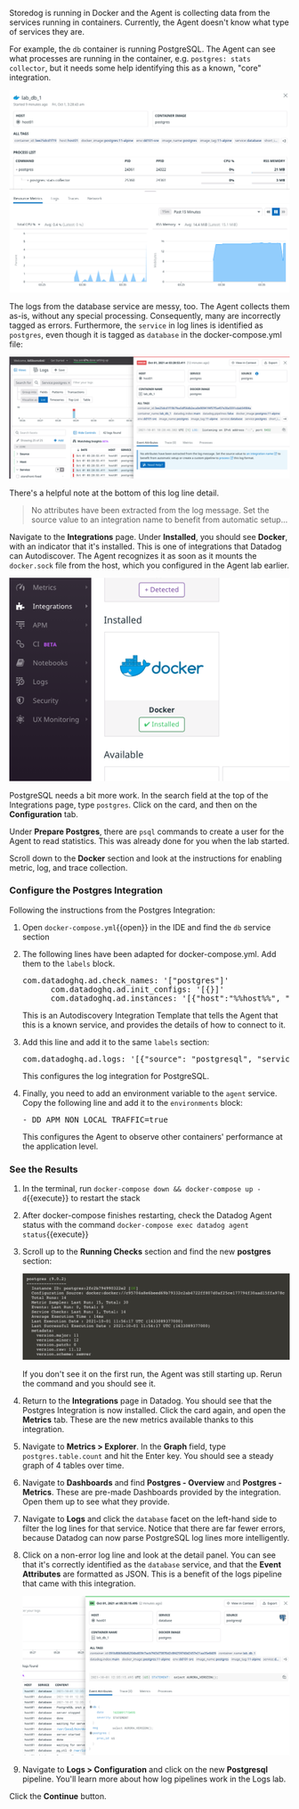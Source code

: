 Storedog is running in Docker and the Agent is collecting data from the services running in containers. Currently, the Agent doesn't know what type of services they are. 

For example, the `db` container is running PostgreSQL. The Agent can see what processes are running in the container, e.g. `postgres: stats collector`, but it needs some help identifying this as a known, "core" integration. 

![DB service pre-integration template](./assets/postgres-pre-integration.png)

The logs from the database service are messy, too. The Agent collects them as-is, without any special processing. Consequently, many are incorrectly tagged as errors. Furthermore, the `service` in log lines is identified as `postgres`, even though it is tagged as `database` in the docker-compose.yml file:

![DB logs are in bad shape](./assets/postgres-logs-pre-integration.png)

There's a helpful note at the bottom of this log line detail. 

> No attributes have been extracted from the log message. Set the source value to an integration name to benefit from automatic setup...

Navigate to the **Integrations** page. Under **Installed**, you should see **Docker**, with an indicator that it's installed. This is one of integrations that Datadog can Autodiscover. The Agent recognizes it as soon as it mounts the `docker.sock` file from the host, which you configured in the Agent lab earlier.

![Docker integration autodiscovered](./assets/docker-autodiscovered.png)

PostgreSQL needs a bit more work. In the search field at the top of the Integrations page, type `postgres`. Click on the card, and then on the **Configuration** tab.

Under **Prepare Postgres**, there are `psql` commands to create a user for the Agent to read statistics. This was already done for you when the lab started.

Scroll down to the **Docker** section and look at the instructions for enabling metric, log, and trace collection. 

### Configure the Postgres Integration
Following the instructions from the Postgres Integration:
1. Open `docker-compose.yml`{{open}} in the IDE and find the `db` service section

2.  The following lines have been adapted for docker-compose.yml. Add them to the `labels` block.
    <pre class="file" data-filename="docker-compose.yml" data-target="insert" data-marker="# postgres integration template here">
    com.datadoghq.ad.check_names: '["postgres"]'
          com.datadoghq.ad.init_configs: '[{}]'
          com.datadoghq.ad.instances: '[{"host":"%%host%%", "port":5432,"username":"datadog","password":"datadog"}]'</pre>

    This is an Autodiscovery Integration Template that tells the Agent that this is a known service, and provides the details of how to connect to it.

3. Add this line and add it to the same `labels` section:
    <pre class="file" data-filename="docker-compose.yml" data-target="insert" data-marker="# postgres logs label here">
   com.datadoghq.ad.logs: '[{"source": "postgresql", "service": "database"}]'</pre>

    This configures the log integration for PostgreSQL.

4. Finally, you need to add an environment variable to the `agent` service. Copy the following line and add it to the `environments` block:
    <pre class="file" data-filename="docker-compose.yml" data-target="insert" data-marker="# agent non-local apm here">
   - DD_APM_NON_LOCAL_TRAFFIC=true</pre>

     This configures the Agent to observe other containers' performance at the application level.

### See the Results
1. In the terminal, run `docker-compose down && docker-compose up -d`{{execute}} to restart the stack

1. After docker-compose finishes restarting, check the Datadog Agent status  with the command `docker-compose exec datadog agent status`{{execute}}

2. Scroll up to the **Running Checks** section and find the new **postgres** section:

    ![Postgres check OK](./assets/postgres-check-ok.png)

    If you don't see it on the first run, the Agent was still starting up. Rerun the command and you should see it.

3. Return to the **Integrations** page in Datadog. You should see that the Postgres Integration is now installed. Click the card again, and open the **Metrics** tab.  These are the new metrics available thanks to this integration.

4. Navigate to **Metrics > Explorer**. In the **Graph** field, type `postgres.table.count` and hit the Enter key. You should see a steady graph of 4 tables over time.

5. Navigate to **Dashboards** and find **Postgres - Overview** and **Postgres - Metrics**. These are pre-made Dashboards provided by the integration. Open them up to see what they provide.

6. Navigate to **Logs** and click the `database` facet on the left-hand side to filter the log lines for that service. Notice that there are far fewer errors, because Datadog can now parse PostgreSQL log lines more intelligently. 

7. Click on a non-error log line and look at the detail panel. You can see that it's correctly identified as the `database` service, and that the **Event Attributes** are formatted as JSON. This is a benefit of the logs pipeline that came with this integration.

    ![Postgres logs nicer](./assets/postgres-log-post-config.png)

8. Navigate to **Logs > Configuration** and click on the new **Postgresql** pipeline. You'll learn more about how log pipelines work in the Logs lab.

Click the **Continue** button. 
